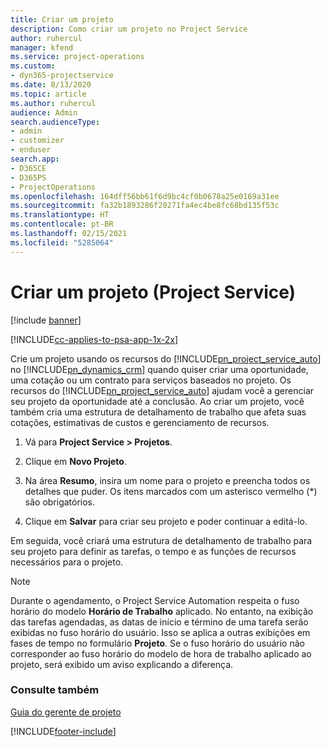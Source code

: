 ```yaml
---
title: Criar um projeto
description: Como criar um projeto no Project Service
author: ruhercul
manager: kfend
ms.service: project-operations
ms.custom:
- dyn365-projectservice
ms.date: 8/13/2020
ms.topic: article
ms.author: ruhercul
audience: Admin
search.audienceType:
- admin
- customizer
- enduser
search.app:
- D365CE
- D365PS
- ProjectOperations
ms.openlocfilehash: 164dff56bb61f6d9bc4cf0b0678a25e0169a31ee
ms.sourcegitcommit: fa32b1893286f20271fa4ec4be8fc68bd135f53c
ms.translationtype: HT
ms.contentlocale: pt-BR
ms.lasthandoff: 02/15/2021
ms.locfileid: "5285064"
---
```

# <a name="create-a-project-project-service"></a>Criar um projeto (Project Service)

[!include [banner](../includes/psa-now-project-operations.md)]

[!INCLUDE[cc-applies-to-psa-app-1x-2x](../includes/cc-applies-to-psa-app-1x-2x.md)]

Crie um projeto usando os recursos do [!INCLUDE[pn_project_service_auto](../includes/pn-project-service-auto.md)] no [!INCLUDE[pn_dynamics_crm](../includes/pn-dynamics-crm.md)] quando quiser criar uma oportunidade, uma cotação ou um contrato para serviços baseados no projeto. Os recursos do [!INCLUDE[pn_project_service_auto](../includes/pn-project-service-auto.md)] ajudam você a gerenciar seu projeto da oportunidade até a conclusão. Ao criar um projeto, você também cria uma estrutura de detalhamento de trabalho que afeta suas cotações, estimativas de custos e gerenciamento de recursos.  
  
1.  Vá para **Project Service > Projetos**.  
  
2.  Clique em **Novo Projeto**.  
  
3.  Na área **Resumo**, insira um nome para o projeto e preencha todos os detalhes que puder. Os itens marcados com um asterisco vermelho (*) são obrigatórios.  
  
4.  Clique em **Salvar** para criar seu projeto e poder continuar a editá-lo.  
  
Em seguida, você criará uma estrutura de detalhamento de trabalho para seu projeto para definir as tarefas, o tempo e as funções de recursos necessários para o projeto.  

> [!NOTE]
> Durante o agendamento, o Project Service Automation respeita o fuso horário do modelo **Horário de Trabalho** aplicado. No entanto, na exibição das tarefas agendadas, as datas de início e término de uma tarefa serão exibidas no fuso horário do usuário. Isso se aplica a outras exibições em fases de tempo no formulário **Projeto**. Se o fuso horário do usuário não corresponder ao fuso horário do modelo de hora de trabalho aplicado ao projeto, será exibido um aviso explicando a diferença. 
  
### <a name="see-also"></a>Consulte também  
 [Guia do gerente de projeto](../psa/project-manager-guide.md)


[!INCLUDE[footer-include](../includes/footer-banner.md)]